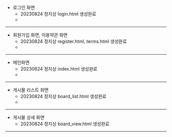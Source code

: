 + 로그인 화면
  - 20230824 정지상 login.html 생성완료
  - 

***
+ 회원가입 화면, 이용약관 화면
  - 20230824 정지상 register.html, terms.html 생성완료
  - 

***
+ 메인화면
  - 20230824 정지상 index.html 생성완료
  - 

***
+ 게시물 리스트 화면
  - 20230824 정지상 board_list.html 생성완료
  - 

***
+ 게시물 상세 화면
  - 20230824 정지상 board_view.html 생성완료

***
